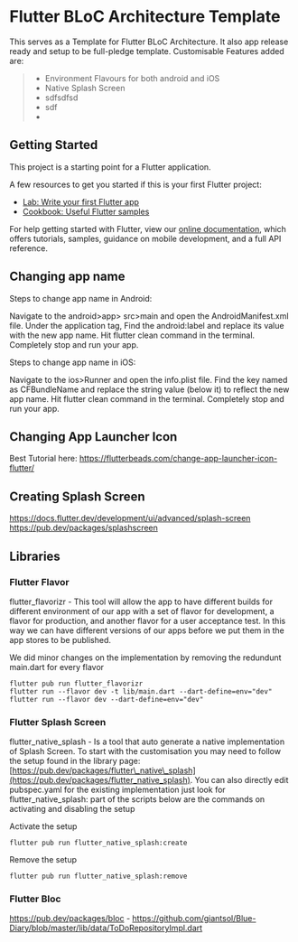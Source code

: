 # Flutter BLoC Architecture Template

This serves as a Template for Flutter BLoC Architecture. It also app release ready and setup to be full-pledge template. Customisable Features added are:
> * Environment Flavours for both android and iOS
> * Native Splash Screen
> * sdfsdfsd
> * sdf
> * 

## Getting Started

This project is a starting point for a Flutter application.

A few resources to get you started if this is your first Flutter project:

- [Lab: Write your first Flutter app](https://flutter.dev/docs/get-started/codelab)
- [Cookbook: Useful Flutter samples](https://flutter.dev/docs/cookbook)

For help getting started with Flutter, view our
[online documentation](https://flutter.dev/docs), which offers tutorials,
samples, guidance on mobile development, and a full API reference.

## Changing app name

Steps to change app name in Android:

Navigate to the android>app> src>main and open the AndroidManifest.xml file.
Under the application tag, Find the android:label and replace its value with the new app name.
Hit flutter clean command in the terminal.
Completely stop and run your app.


Steps to change app name in iOS:

Navigate to the ios>Runner and open the info.plist file.
Find the key named as CFBundleName and replace the string value (below it) to reflect the new app name.
Hit flutter clean command in the terminal.
Completely stop and run your app.

## Changing App Launcher Icon

Best Tutorial here: https://flutterbeads.com/change-app-launcher-icon-flutter/

## Creating Splash Screen

https://docs.flutter.dev/development/ui/advanced/splash-screen
https://pub.dev/packages/splashscreen

## Libraries

### Flutter Flavor

flutter\_flavorizr - This tool will allow the app to have different builds for different environment of our app with a set of flavor for development, a flavor for production, and another flavor for a user acceptance test. In this way we can have different versions of our apps before we put them in the app stores to be published.

We did minor changes on the implementation by removing the redundunt main.dart for every flavor

    flutter pub run flutter_flavorizr
    flutter run --flavor dev -t lib/main.dart --dart-define=env="dev"
    flutter run --flavor dev --dart-define=env="dev"
    
### Flutter Splash Screen
flutter\_native\_splash - Is a tool that auto generate a native implementation of Splash Screen.
To start with the customisation you may need to follow the setup found in the library page: [https://pub.dev/packages/flutter\_native\_splash](https://pub.dev/packages/flutter_native_splash).
You can also directly edit pubspec.yaml for the existing implementation just look for flutter\_native\_splash: part of the scripts below are the commands on activating and disabling the setup

Activate the setup

	flutter pub run flutter_native_splash:create
Remove the setup

	flutter pub run flutter_native_splash:remove
### Flutter Bloc

https://pub.dev/packages/bloc - 
    https://github.com/giantsol/Blue-Diary/blob/master/lib/data/ToDoRepositoryImpl.dart

